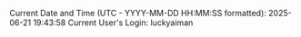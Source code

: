 Current Date and Time (UTC - YYYY-MM-DD HH:MM:SS formatted): 2025-06-21 19:43:58
Current User's Login: luckyaiman
